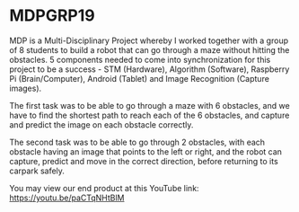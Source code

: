 # MDPGRP19

MDP is a Multi-Disciplinary Project whereby I worked together with a group of 8 students to build a robot that can go through a maze without hitting the obstacles. 5 components needed to come into synchronization for this project to be a success - STM (Hardware), Algorithm (Software), Raspberry Pi (Brain/Computer), Android (Tablet) and Image Recognition (Capture images). 

The first task was to be able to go through a maze with 6 obstacles, and we have to find the shortest path to reach each of the 6 obstacles, and capture and predict the image on each obstacle correctly.

The second task was to be able to go through 2 obstacles, with each obstacle having an image that points to the left or right, and the robot can capture, predict and move in the correct direction, before returning to its carpark safely.

You may view our end product at this YouTube link: https://youtu.be/paCTqNHtBlM
